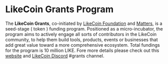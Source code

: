 # LikeCoin Grants Program

The **LikeCoin Grants**, co-initiated by [LikeCoin Foundation](https://like.co/) and [Matters](https://matters.news/), is a seed-stage \( token \) funding program. Positioned as a micro-incubator, the program aims to actively engage all sorts of contributors in the LikeCoin community, to help them build tools, products, events or businesses that add great value toward a more comprehensive ecosystem. Total fundings for the program is 10 million LIKE. Fore more details please check out this [website](https://github.com/likegrants/info/blob/main/introduction-en.md%20) and [LikeCoin Discord](https://discord.com/invite/W4DQ6peZZZ) \#grants channel.





### 


